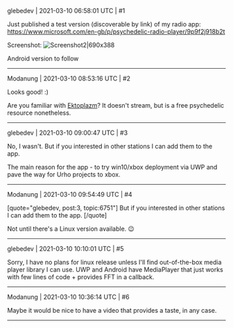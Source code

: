 glebedev | 2021-03-10 06:58:01 UTC | #1

Just published a test version (discoverable by link) of my radio app:
https://www.microsoft.com/en-gb/p/psychedelic-radio-player/9p9f2j918b2t

Screenshot:
![Screenshot2|690x388](upload://oVqbJvZj3jbJOBGprVNR76ypWae.jpeg)

Android version to follow

-------------------------

Modanung | 2021-03-10 08:53:16 UTC | #2

Looks good! :)

Are you familiar with [Ektoplazm](https://ektoplazm.com)? It doesn't stream, but is a free psychedelic resource nonetheless.

-------------------------

glebedev | 2021-03-10 09:00:47 UTC | #3

No, I wasn't. But if you interested in other stations I can add them to the app.

The main reason for the app - to try win10/xbox deployment via UWP and pave the way for Urho projects to xbox.

-------------------------

Modanung | 2021-03-10 09:54:49 UTC | #4

[quote="glebedev, post:3, topic:6751"]
But if you interested in other stations I can add them to the app.
[/quote]

Not until there's a Linux version available. :wink:

-------------------------

glebedev | 2021-03-10 10:10:01 UTC | #5

Sorry, I have no plans for linux release unless I'll find out-of-the-box media player library I can use. UWP and Android have MediaPlayer that just works with few lines of code + provides FFT in a callback.

-------------------------

Modanung | 2021-03-10 10:36:14 UTC | #6

Maybe it would be nice to have a video that provides a taste, in any case.

-------------------------

